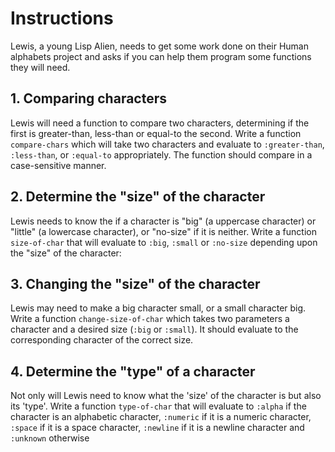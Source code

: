 # Instructions

Lewis, a young Lisp Alien, needs to get some work done on their Human alphabets project and asks if you can help them program some functions they will need.

## 1. Comparing characters

Lewis will need a function to compare two characters, determining if the first is greater-than, less-than or equal-to the second.
Write a function `compare-chars` which will take two characters and evaluate to `:greater-than`, `:less-than`, or `:equal-to` appropriately.
The function should compare in a case-sensitive manner.

## 2. Determine the "size" of the character

Lewis needs to know the if a character is "big" (a uppercase character) or "little" (a lowercase character), or "no-size" if it is neither. 
Write a function `size-of-char` that will evaluate to `:big`, `:small` or `:no-size` depending upon the "size" of the character:

## 3. Changing the "size" of the character

Lewis may need to make a big character small, or a small character big.
Write a function `change-size-of-char` which takes two parameters a character and a desired size (`:big` or `:small`). 
It should evaluate to the corresponding character of the correct size.

## 4. Determine the "type" of a character

Not only will Lewis need to know what the 'size' of the character is but also its 'type'. 
Write a function `type-of-char` that will evaluate to `:alpha` if the character is an alphabetic character, `:numeric` if it is a numeric character, `:space` if it is a space character, `:newline` if it is a newline character and `:unknown` otherwise



